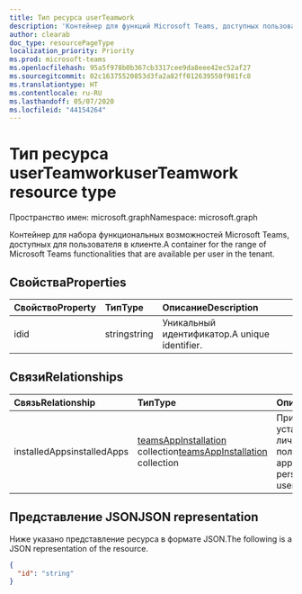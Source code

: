 ```yaml
---
title: Тип ресурса userTeamwork
description: 'Контейнер для функций Microsoft Teams, доступных пользователю. '
author: clearab
doc_type: resourcePageType
localization_priority: Priority
ms.prod: microsoft-teams
ms.openlocfilehash: 95a5f978b0b367cb3317cee9da8eee42ec52af27
ms.sourcegitcommit: 02c16375520853d3fa2a82ff012639550f981fc8
ms.translationtype: HT
ms.contentlocale: ru-RU
ms.lasthandoff: 05/07/2020
ms.locfileid: "44154264"
---
```

# <a name="userteamwork-resource-type"></a><span data-ttu-id="84caa-103">Тип ресурса userTeamwork</span><span class="sxs-lookup"><span data-stu-id="84caa-103">userTeamwork resource type</span></span>

<span data-ttu-id="84caa-104">Пространство имен: microsoft.graph</span><span class="sxs-lookup"><span data-stu-id="84caa-104">Namespace: microsoft.graph</span></span>

<span data-ttu-id="84caa-105">Контейнер для набора функциональных возможностей Microsoft Teams, доступных для пользователя в клиенте.</span><span class="sxs-lookup"><span data-stu-id="84caa-105">A container for the range of Microsoft Teams functionalities that are available per user in the tenant.</span></span>

## <a name="properties"></a><span data-ttu-id="84caa-106">Свойства</span><span class="sxs-lookup"><span data-stu-id="84caa-106">Properties</span></span>

| <span data-ttu-id="84caa-107">Свойство</span><span class="sxs-lookup"><span data-stu-id="84caa-107">Property</span></span> | <span data-ttu-id="84caa-108">Тип</span><span class="sxs-lookup"><span data-stu-id="84caa-108">Type</span></span> | <span data-ttu-id="84caa-109">Описание</span><span class="sxs-lookup"><span data-stu-id="84caa-109">Description</span></span> |
|:---------------|:--------|:----------|
|<span data-ttu-id="84caa-110">id</span><span class="sxs-lookup"><span data-stu-id="84caa-110">id</span></span>|<span data-ttu-id="84caa-111">string</span><span class="sxs-lookup"><span data-stu-id="84caa-111">string</span></span>| <span data-ttu-id="84caa-112">Уникальный идентификатор.</span><span class="sxs-lookup"><span data-stu-id="84caa-112">A unique identifier.</span></span> |

## <a name="relationships"></a><span data-ttu-id="84caa-113">Связи</span><span class="sxs-lookup"><span data-stu-id="84caa-113">Relationships</span></span>

| <span data-ttu-id="84caa-114">Связь</span><span class="sxs-lookup"><span data-stu-id="84caa-114">Relationship</span></span> | <span data-ttu-id="84caa-115">Тип</span><span class="sxs-lookup"><span data-stu-id="84caa-115">Type</span></span> | <span data-ttu-id="84caa-116">Описание</span><span class="sxs-lookup"><span data-stu-id="84caa-116">Description</span></span> |
|:---------------|:--------|:----------|
|<span data-ttu-id="84caa-117">installedApps</span><span class="sxs-lookup"><span data-stu-id="84caa-117">installedApps</span></span>|<span data-ttu-id="84caa-118">[teamsAppInstallation](teamsappinstallation.md) collection</span><span class="sxs-lookup"><span data-stu-id="84caa-118">[teamsAppInstallation](teamsappinstallation.md) collection</span></span>|<span data-ttu-id="84caa-119">Приложения, установленные в личной области пользователя.</span><span class="sxs-lookup"><span data-stu-id="84caa-119">The apps installed in the personal scope of this user.</span></span>|

## <a name="json-representation"></a><span data-ttu-id="84caa-120">Представление JSON</span><span class="sxs-lookup"><span data-stu-id="84caa-120">JSON representation</span></span>

<span data-ttu-id="84caa-121">Ниже указано представление ресурса в формате JSON.</span><span class="sxs-lookup"><span data-stu-id="84caa-121">The following is a JSON representation of the resource.</span></span>

<!-- {
  "blockType": "resource",
  "@odata.type": "microsoft.graph.userTeamwork",
  "baseType": "microsoft.graph.entity"
}-->

```json
{
  "id": "string"
}

```

<!-- uuid: 8fcb5dbc-d5aa-4681-8e31-b001d5168d79
2015-10-25 14:57:30 UTC -->
<!--
{
  "type": "#page.annotation",
  "description": "userteamwork resource",
  "keywords": "",
  "section": "documentation",
  "tocPath": "",
  "suppressions": []
}
-->
